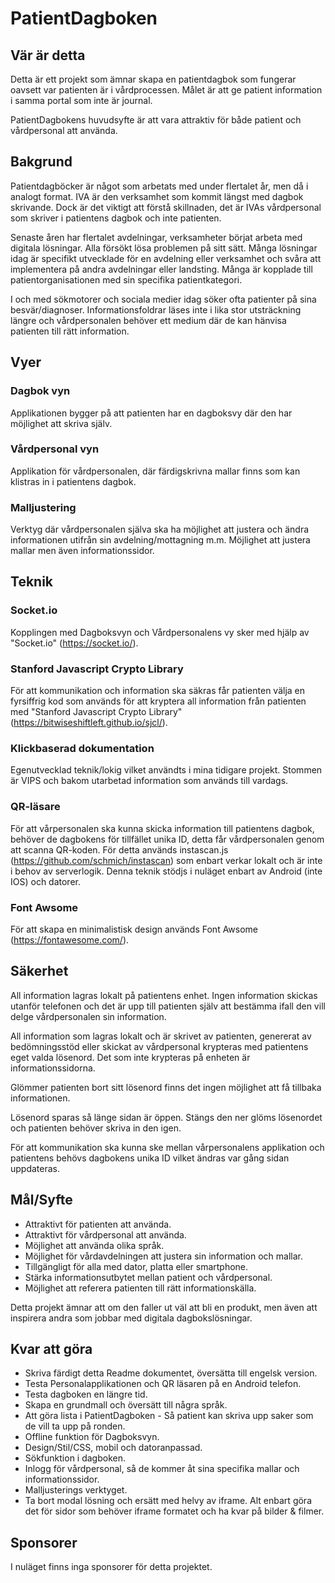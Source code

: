 # PatientDagboken
## Vär är detta
Detta är ett projekt som ämnar skapa en patientdagbok som fungerar oavsett var patienten är i vårdprocessen. Målet är att ge patient information i samma portal som inte är journal.

PatientDagbokens huvudsyfte är att vara attraktiv för både patient och vårdpersonal att använda.

## Bakgrund
Patientdagböcker är något som arbetats med under flertalet år, men då i analogt format. IVA är den verksamhet som kommit längst med dagbok skrivande. Dock är det viktigt att förstå skillnaden, det är IVAs vårdpersonal som skriver i patientens dagbok och inte patienten.

Senaste åren har flertalet avdelningar, verksamheter börjat arbeta med digitala lösningar. Alla försökt lösa problemen på sitt sätt. Många lösningar idag är specifikt utvecklade för en avdelning eller verksamhet och svåra att implementera på andra avdelningar eller landsting. Många är kopplade till patientorganisationen med sin specifika patientkategori.

I och med sökmotorer och sociala medier idag söker ofta patienter på sina besvär/diagnoser. Informationsfoldrar läses inte i lika stor utsträckning längre och vårdpersonalen behöver ett medium där de kan hänvisa patienten till rätt information. 

## Vyer
### Dagbok vyn
Applikationen bygger på att patienten har en dagboksvy där den har möjlighet att skriva själv.
### Vårdpersonal vyn
Applikation för vårdpersonalen, där färdigskrivna mallar finns som kan klistras in i patientens dagbok.
### Malljustering
Verktyg där vårdpersonalen själva ska ha möjlighet att justera och ändra informationen utifrån sin avdelning/mottagning m.m. Möjlighet att justera mallar men även informationssidor.

## Teknik
### Socket.io
Kopplingen med Dagboksvyn och Vårdpersonalens vy sker med hjälp av "Socket.io" (https://socket.io/).
### Stanford Javascript Crypto Library
För att kommunikation och information ska säkras får patienten välja en fyrsiffrig kod som används för att kryptera all information från patienten med "Stanford Javascript Crypto Library" (https://bitwiseshiftleft.github.io/sjcl/).
### Klickbaserad dokumentation
Egenutvecklad teknik/lokig vilket användts i mina tidigare projekt. Stommen är VIPS och bakom utarbetad information som används till vardags.
### QR-läsare
För att vårpersonalen ska kunna skicka information till patientens dagbok, behöver de dagbokens för tillfället unika ID, detta får vårdpersonalen genom att scanna QR-koden. För detta används instascan.js (https://github.com/schmich/instascan) som enbart verkar lokalt och är inte i behov av serverlogik. Denna teknik stödjs i nuläget enbart av Android (inte IOS) och datorer.
### Font Awsome
För att skapa en minimalistisk design används Font Awsome (https://fontawesome.com/).

## Säkerhet
All information lagras lokalt på patientens enhet. Ingen information skickas utanför telefonen och det är upp till patienten själv att bestämma ifall den vill delge vårdpersonalen sin information.

All information som lagras lokalt och är skrivet av patienten, genererat av bedömningsstöd eller skickat av vårdpersonal krypteras med patientens eget valda lösenord. Det som inte krypteras på enheten är informationssidorna.

Glömmer patienten bort sitt lösenord finns det ingen möjlighet att få tillbaka informationen.

Lösenord sparas så länge sidan är öppen. Stängs den ner glöms lösenordet och patienten behöver skriva in den igen.

För att kommunikation ska kunna ske mellan vårpersonalens applikation och patientens behövs dagbokens unika ID vilket ändras var gång sidan uppdateras.

## Mål/Syfte
* Attraktivt för patienten att använda.
* Attraktivt för vårdpersonal att använda.
* Möjlighet att använda olika språk.
* Möjlighet för vårdavdelningen att justera sin information och mallar.
* Tillgängligt för alla med dator, platta eller smartphone.
* Stärka informationsutbytet mellan patient och vårdpersonal.
* Möjlighet att referera patienten till rätt informationskälla.

Detta projekt ämnar att om den faller ut väl att bli en produkt, men även att inspirera andra som jobbar med digitala dagbokslösningar.

## Kvar att göra
* Skriva färdigt detta Readme dokumentet, översätta till engelsk version.
* Testa Personalapplikationen och QR läsaren på en Android telefon.
* Testa dagboken en längre tid.
* Skapa en grundmall och översätt till några språk.
* Att göra lista i PatientDagboken - Så patient kan skriva upp saker som de vill ta upp på ronden.
* Offline funktion för Dagboksvyn.
* Design/Stil/CSS, mobil och datoranpassad.
* Sökfunktion i dagboken.
* Inlogg för vårdpersonal, så de kommer åt sina specifika mallar och informationssidor.
* Malljusterings verktyget.
* Ta bort modal lösning och ersätt med helvy av iframe. Alt enbart göra det för sidor som behöver iframe formatet och ha kvar på bilder & filmer.

## Sponsorer
I nuläget finns inga sponsorer för detta projektet.
